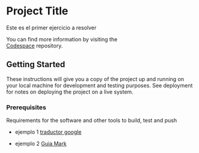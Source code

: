 # Project Title
 Este es el primer ejercicio a resolver

 You can find more information by visiting the  
[Codespace](https://github.com/MiguelSRuedadR/) repository.

## Getting Started
These instructions will give you a copy of the project up
and running on
your local machine for development and testing purposes.
See deployment
for notes on deploying the project on a live system.

### Prerequisites
Requirements for the software and other tools to build,
test and push 

- ejemplo 1 [traductor google]( https://www.google.com/search?q=traductor)

- ejemplo 2 [Guia Mark](https://www.markdownguide.org/cheat-sheet/)


